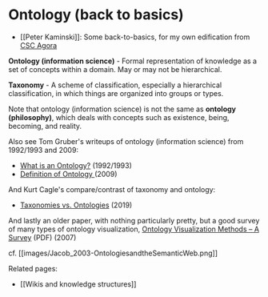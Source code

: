 # Ontology (back to basics)
 - [[Peter Kaminski]]: Some back-to-basics, for my own edification from [CSC Agora](https://chat.collectivesensecommons.org/agora/pl/kjd3ngk8opriir3ph51pdtg4xy)

**Ontology (information science)** - Formal representation of knowledge as a set of concepts within a domain. May or may not be hierarchical.

**Taxonomy** - A scheme of classification, especially a hierarchical classification, in which things are organized into groups or types.

Note that ontology (information science) is not the same as **ontology (philosophy)**, which deals with concepts such as existence, being, becoming, and reality.

Also see Tom Gruber's writeups of ontology (information science) from 1992/1993 and 2009:
- [What is an Ontology?](http://www-ksl.stanford.edu/kst/what-is-an-ontology.html) (1992/1993)
- [Definition of Ontology ](https://tomgruber.org/writing/definition-of-ontology) (2009)

And Kurt Cagle's compare/contrast of taxonomy and ontology:
- [Taxonomies vs. Ontologies](https://www.forbes.com/sites/cognitiveworld/2019/03/24/taxonomies-vs-ontologies/) (2019)

And lastly an older paper, with nothing particularly pretty, but a good survey of many types of ontology visualization, [Ontology Visualization Methods – A Survey](http://entrezneuron.googlecode.com/svn-history/r2/trunk/references/12-onto-vis-survey-final.pdf) (PDF) (2007)

cf. [[images/Jacob_2003-OntologiesandtheSemanticWeb.png]]

Related pages:
- [[Wikis and knowledge structures]]


